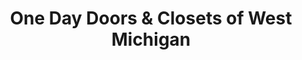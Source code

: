 ---
title: "One Day Doors & Closets of West Michigan"
url: /grand-rapids/one-day-doors-and-closets-of-west-michigan/
shop: shop
---